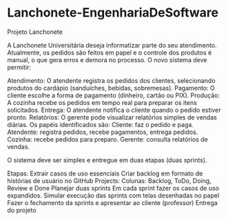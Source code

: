 # Lanchonete-EngenhariaDeSoftware

Projeto Lanchonete

A Lanchonete Universitária deseja informatizar parte do seu atendimento. Atualmente, os pedidos são feitos em papel e o controle dos produtos é manual, o que gera erros e demora no processo.
O novo sistema deve permitir:

Atendimento: O atendente registra os pedidos dos clientes, selecionando produtos do cardápio (sanduíches, bebidas, sobremesas).
Pagamento: O cliente escolhe a forma de pagamento (dinheiro, cartão ou PIX).
Produção: A cozinha recebe os pedidos em tempo real para preparar os itens solicitados.
Entrega: O atendente notifica o cliente quando o pedido estiver pronto.
Relatórios: O gerente pode visualizar relatórios simples de vendas diárias.
Os papéis identificados são:
Cliente: faz o pedido e paga.
Atendente: registra pedidos, recebe pagamentos, entrega pedidos.
Cozinha: recebe pedidos para preparo.
Gerente: consulta relatórios de vendas.

O sistema deve ser simples e entregue em duas etapas (duas sprints).

Etapas:
Extrair casos de uso essenciais 
Criar backlog em formato de histórias de usuário no GitHub Projects:
Colunas: Backlog, ToDo, Doing, Review e Done
Planejar duas sprints 
Em cada sprint fazer os casos de uso expandidos.
Simular execução das sprints com telas desenhadas no papel
Fazer o fechamento da sprints e apresentar ao cliente (professor)
Entrega do projeto
